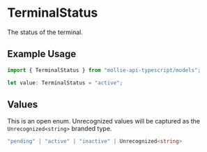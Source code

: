 # TerminalStatus

The status of the terminal.

## Example Usage

```typescript
import { TerminalStatus } from "mollie-api-typescript/models";

let value: TerminalStatus = "active";
```

## Values

This is an open enum. Unrecognized values will be captured as the `Unrecognized<string>` branded type.

```typescript
"pending" | "active" | "inactive" | Unrecognized<string>
```